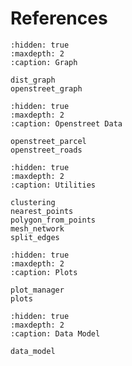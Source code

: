 # References


```{toctree}
:hidden: true
:maxdepth: 2
:caption: Graph

dist_graph
openstreet_graph
```

```{toctree}
:hidden: true
:maxdepth: 2
:caption: Openstreet Data

openstreet_parcel
openstreet_roads
```


```{toctree}
:hidden: true
:maxdepth: 2
:caption: Utilities

clustering
nearest_points
polygon_from_points
mesh_network
split_edges
```

```{toctree}
:hidden: true
:maxdepth: 2
:caption: Plots

plot_manager
plots
```

```{toctree}
:hidden: true
:maxdepth: 2
:caption: Data Model

data_model
```